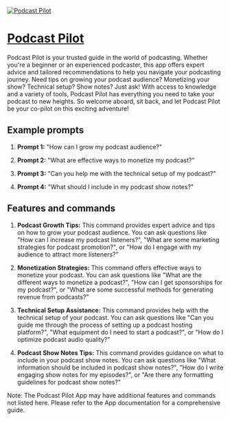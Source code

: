 [![Podcast Pilot](https://files.oaiusercontent.com/file-jY0iEE5pC1v8L9EtAflfyFE7?se=2123-10-18T02%3A48%3A17Z&sp=r&sv=2021-08-06&sr=b&rscc=max-age%3D31536000%2C%20immutable&rscd=attachment%3B%20filename%3DDALL%25C2%25B7E%25202023-11-10%252018.47.52%2520-%2520Create%2520a%2520digital%2520illustration%2520of%2520a%2520character%2520that%2520is%2520a%2520combination%2520of%2520a%2520podcasting%2520microphone%2520and%2520an%2520airplane%2520pilot.%2520The%2520character%2520should%2520have%2520the%2520dis.png&sig=i%2B/%2BPb%2BEnU2cvKV3Fpnb4jbhfqOcA/HWIdQmWhXEGls%3D)](https://chat.openai.com/g/g-mHuCoViFl-podcast-pilot)

# [Podcast Pilot](https://chat.openai.com/g/g-mHuCoViFl-podcast-pilot)

Podcast Pilot is your trusted guide in the world of podcasting. Whether you're a beginner or an experienced podcaster, this app offers expert advice and tailored recommendations to help you navigate your podcasting journey. Need tips on growing your podcast audience? Monetizing your show? Technical setup? Show notes? Just ask! With access to knowledge and a variety of tools, Podcast Pilot has everything you need to take your podcast to new heights. So welcome aboard, sit back, and let Podcast Pilot be your co-pilot on this exciting adventure!

## Example prompts

1. **Prompt 1:** "How can I grow my podcast audience?"

2. **Prompt 2:** "What are effective ways to monetize my podcast?"

3. **Prompt 3:** "Can you help me with the technical setup of my podcast?"

4. **Prompt 4:** "What should I include in my podcast show notes?"

## Features and commands

1. **Podcast Growth Tips:** This command provides expert advice and tips on how to grow your podcast audience. You can ask questions like "How can I increase my podcast listeners?", "What are some marketing strategies for podcast promotion?", or "How do I engage with my audience to attract more listeners?"

2. **Monetization Strategies:** This command offers effective ways to monetize your podcast. You can ask questions like "What are the different ways to monetize a podcast?", "How can I get sponsorships for my podcast?", or "What are some successful methods for generating revenue from podcasts?"

3. **Technical Setup Assistance:** This command provides help with the technical setup of your podcast. You can ask questions like "Can you guide me through the process of setting up a podcast hosting platform?", "What equipment do I need to start a podcast?", or "How do I optimize podcast audio quality?"

4. **Podcast Show Notes Tips:** This command provides guidance on what to include in your podcast show notes. You can ask questions like "What information should be included in podcast show notes?", "How do I write engaging show notes for my episodes?", or "Are there any formatting guidelines for podcast show notes?"

Note: The Podcast Pilot App may have additional features and commands not listed here. Please refer to the App documentation for a comprehensive guide.